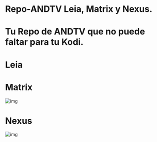 # Repo-ANDTV Leia, Matrix y Nexus.
# Tu Repo de ANDTV que no puede faltar para tu Kodi.
# Leia
<!--![img](https://i.imgur.com/DBrVLvy.jpg)-->
# Matrix
![img](https://i.imgur.com/FmHatKc.png)
# Nexus
![img](https://i.imgur.com/19lQWCN.png)
